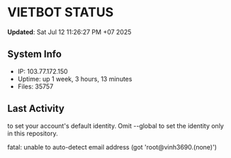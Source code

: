 # VIETBOT STATUS
**Updated**: Sat Jul 12 11:26:27 PM +07 2025

## System Info
- IP: 103.77.172.150
- Uptime: up 1 week, 3 hours, 13 minutes
- Files: 35757

## Last Activity

to set your account's default identity.
Omit --global to set the identity only in this repository.

fatal: unable to auto-detect email address (got 'root@vinh3690.(none)')
